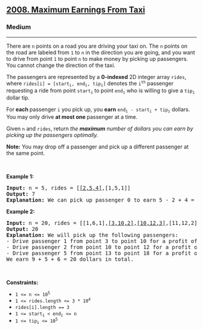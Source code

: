 <h2><a href="https://leetcode.com/problems/maximum-earnings-from-taxi/">2008. Maximum Earnings From Taxi</a></h2><h3>Medium</h3><hr><div><p>There are <code>n</code> points on a road you are driving your taxi on. The <code>n</code> points on the road are labeled from <code>1</code> to <code>n</code> in the direction you are going, and you want to drive from point <code>1</code> to point <code>n</code> to make money by picking up passengers. You cannot change the direction of the taxi.</p>

<p>The passengers are represented by a <strong>0-indexed</strong> 2D integer array <code>rides</code>, where <code>rides[i] = [start<sub>i</sub>, end<sub>i</sub>, tip<sub>i</sub>]</code> denotes the <code>i<sup>th</sup></code> passenger requesting a ride from point <code>start<sub>i</sub></code> to point <code>end<sub>i</sub></code> who is willing to give a <code>tip<sub>i</sub></code> dollar tip.</p>

<p>For<strong> each </strong>passenger <code>i</code> you pick up, you <strong>earn</strong> <code>end<sub>i</sub> - start<sub>i</sub> + tip<sub>i</sub></code> dollars. You may only drive <b>at most one </b>passenger at a time.</p>

<p>Given <code>n</code> and <code>rides</code>, return <em>the <strong>maximum</strong> number of dollars you can earn by picking up the passengers optimally.</em></p>

<p><strong>Note:</strong> You may drop off a passenger and pick up a different passenger at the same point.</p>

<p>&nbsp;</p>
<p><strong class="example">Example 1:</strong></p>

<pre style="position: relative;"><strong>Input:</strong> n = 5, rides = [<u>[2,5,4]</u>,[1,5,1]]
<strong>Output:</strong> 7
<strong>Explanation:</strong> We can pick up passenger 0 to earn 5 - 2 + 4 = 7 dollars.
<div class="open_grepper_editor" title="Edit &amp; Save To Grepper"></div></pre>

<p><strong class="example">Example 2:</strong></p>

<pre style="position: relative;"><strong>Input:</strong> n = 20, rides = [[1,6,1],<u>[3,10,2]</u>,<u>[10,12,3]</u>,[11,12,2],[12,15,2],<u>[13,18,1]</u>]
<strong>Output:</strong> 20
<strong>Explanation:</strong> We will pick up the following passengers:
- Drive passenger 1 from point 3 to point 10 for a profit of 10 - 3 + 2 = 9 dollars.
- Drive passenger 2 from point 10 to point 12 for a profit of 12 - 10 + 3 = 5 dollars.
- Drive passenger 5 from point 13 to point 18 for a profit of 18 - 13 + 1 = 6 dollars.
We earn 9 + 5 + 6 = 20 dollars in total.<div class="open_grepper_editor" title="Edit &amp; Save To Grepper"></div></pre>

<p>&nbsp;</p>
<p><strong>Constraints:</strong></p>

<ul>
	<li><code>1 &lt;= n &lt;= 10<sup>5</sup></code></li>
	<li><code>1 &lt;= rides.length &lt;= 3 * 10<sup>4</sup></code></li>
	<li><code>rides[i].length == 3</code></li>
	<li><code>1 &lt;= start<sub>i</sub> &lt; end<sub>i</sub> &lt;= n</code></li>
	<li><code>1 &lt;= tip<sub>i</sub> &lt;= 10<sup>5</sup></code></li>
</ul>
</div>